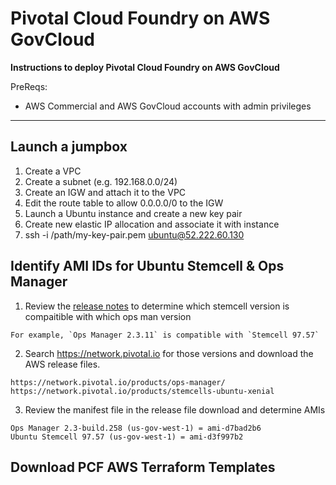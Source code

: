 # Pivotal Cloud Foundry on AWS GovCloud
**Instructions to deploy Pivotal Cloud Foundry on AWS GovCloud**

PreReqs:
- AWS Commercial and AWS GovCloud accounts with admin privileges
---

## Launch a jumpbox ##
1. Create a VPC
2. Create a subnet (e.g. 192.168.0.0/24)
3. Create an IGW and attach it to the VPC
4. Edit the route table to allow 0.0.0.0/0 to the IGW
5. Launch a Ubuntu instance and create a new key pair
6. Create new elastic IP allocation and associate it with instance
7. ssh -i /path/my-key-pair.pem ubuntu@52.222.60.130

## Identify AMI IDs for Ubuntu Stemcell & Ops Manager
1. Review the [release notes](https://docs.pivotal.io/pivotalcf/pcf-release-notes/) to determine which stemcell version is compaitible with which ops man version

```
For example, `Ops Manager 2.3.11` is compatible with `Stemcell 97.57`
```

2. Search https://network.pivotal.io for those versions and download the AWS release files.

```
https://network.pivotal.io/products/ops-manager/
https://network.pivotal.io/products/stemcells-ubuntu-xenial
```

3. Review the manifest file in the release file download and determine AMIs

```
Ops Manager 2.3-build.258 (us-gov-west-1) = ami-d7bad2b6
Ubuntu Stemcell 97.57 (us-gov-west-1) = ami-d3f997b2
```

## Download PCF AWS Terraform Templates
